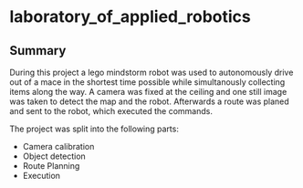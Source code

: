 # laboratory_of_applied_robotics

## Summary

During this project a lego mindstorm robot was used to autonomously drive out of a mace in the shortest time possible while simultanously collecting items along the way. A camera was fixed at the ceiling and one still image was taken to detect the map and the robot. Afterwards a route was planed and sent to the robot, which executed the commands.

The project was split into the following parts:
- Camera calibration
- Object detection
- Route Planning
- Execution
